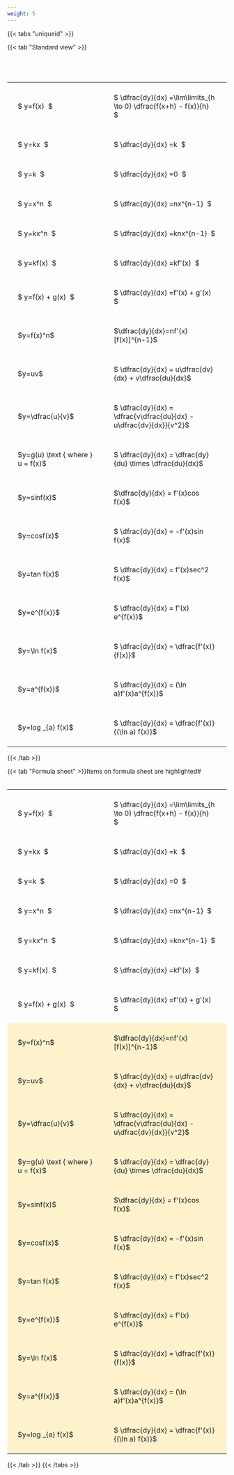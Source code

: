 ```yaml
---
weight: 5
---
```


{{< tabs "uniqueid" >}}

{{< tab "Standard view" >}}

#  
<br>
<style type="text/css">
#T_7c5da th.col_heading {
  text-align: left;
  font-size: 1em;
}
#T_7c5da td {
  text-align: left;
  font-size: 1em;
  padding: 1.5em;
}
#T_7c5da_row0_col0, #T_7c5da_row1_col0, #T_7c5da_row2_col0, #T_7c5da_row3_col0, #T_7c5da_row4_col0, #T_7c5da_row5_col0, #T_7c5da_row6_col0, #T_7c5da_row7_col0, #T_7c5da_row8_col0, #T_7c5da_row9_col0, #T_7c5da_row10_col0, #T_7c5da_row11_col0, #T_7c5da_row12_col0, #T_7c5da_row13_col0, #T_7c5da_row14_col0, #T_7c5da_row15_col0, #T_7c5da_row16_col0, #T_7c5da_row17_col0 {
  width: 300px;
  white-space: pre-wrap;
}
#T_7c5da_row0_col1, #T_7c5da_row1_col1, #T_7c5da_row2_col1, #T_7c5da_row3_col1, #T_7c5da_row4_col1, #T_7c5da_row5_col1, #T_7c5da_row6_col1, #T_7c5da_row7_col1, #T_7c5da_row8_col1, #T_7c5da_row9_col1, #T_7c5da_row10_col1, #T_7c5da_row11_col1, #T_7c5da_row12_col1, #T_7c5da_row13_col1, #T_7c5da_row14_col1, #T_7c5da_row15_col1, #T_7c5da_row16_col1, #T_7c5da_row17_col1 {
  width: 400px;
  white-space: pre-wrap;
}
</style>
<table id="T_7c5da">
  <thead>
  </thead>
  <tbody>
    <tr>
      <td id="T_7c5da_row0_col0" class="data row0 col0" >$ y=f(x)  $</td>
      <td id="T_7c5da_row0_col1" class="data row0 col1" >$ \dfrac{dy}{dx} =\lim\limits_{h \to 0} \dfrac{f(x+h) - f(x)}{h}  $</td>
    </tr>
    <tr>
      <td id="T_7c5da_row1_col0" class="data row1 col0" >$ y=kx  $</td>
      <td id="T_7c5da_row1_col1" class="data row1 col1" >$ \dfrac{dy}{dx} =k  $</td>
    </tr>
    <tr>
      <td id="T_7c5da_row2_col0" class="data row2 col0" >$ y=k  $</td>
      <td id="T_7c5da_row2_col1" class="data row2 col1" >$ \dfrac{dy}{dx} =0  $</td>
    </tr>
    <tr>
      <td id="T_7c5da_row3_col0" class="data row3 col0" >$ y=x^n  $</td>
      <td id="T_7c5da_row3_col1" class="data row3 col1" >$ \dfrac{dy}{dx} =nx^{n-1}  $</td>
    </tr>
    <tr>
      <td id="T_7c5da_row4_col0" class="data row4 col0" >$ y=kx^n  $</td>
      <td id="T_7c5da_row4_col1" class="data row4 col1" >$ \dfrac{dy}{dx} =knx^{n-1}  $</td>
    </tr>
    <tr>
      <td id="T_7c5da_row5_col0" class="data row5 col0" >$ y=kf(x)  $</td>
      <td id="T_7c5da_row5_col1" class="data row5 col1" >$ \dfrac{dy}{dx} =kf'(x)  $</td>
    </tr>
    <tr>
      <td id="T_7c5da_row6_col0" class="data row6 col0" >$ y=f(x) + g(x)  $</td>
      <td id="T_7c5da_row6_col1" class="data row6 col1" >$ \dfrac{dy}{dx} =f'(x) + g'(x)  $</td>
    </tr>
    <tr>
      <td id="T_7c5da_row7_col0" class="data row7 col0" >$y=f(x)^n$</td>
      <td id="T_7c5da_row7_col1" class="data row7 col1" >$\dfrac{dy}{dx}=nf'(x)[f(x)]^{n-1}$</td>
    </tr>
    <tr>
      <td id="T_7c5da_row8_col0" class="data row8 col0" >$y=uv$</td>
      <td id="T_7c5da_row8_col1" class="data row8 col1" >$ \dfrac{dy}{dx} = u\dfrac{dv}{dx} + v\dfrac{du}{dx}$</td>
    </tr>
    <tr>
      <td id="T_7c5da_row9_col0" class="data row9 col0" >$y=\dfrac{u}{v}$</td>
      <td id="T_7c5da_row9_col1" class="data row9 col1" >$ \dfrac{dy}{dx} = \dfrac{v\dfrac{du}{dx} - u\dfrac{dv}{dx}}{v^2}$</td>
    </tr>
    <tr>
      <td id="T_7c5da_row10_col0" class="data row10 col0" >$y=g(u) \text { where } u = f(x)$</td>
      <td id="T_7c5da_row10_col1" class="data row10 col1" >$ \dfrac{dy}{dx} = \dfrac{dy}{du} \times \dfrac{du}{dx}$</td>
    </tr>
    <tr>
      <td id="T_7c5da_row11_col0" class="data row11 col0" >$y=sinf(x)$</td>
      <td id="T_7c5da_row11_col1" class="data row11 col1" >$\dfrac{dy}{dx} = f'(x)cos f(x)$</td>
    </tr>
    <tr>
      <td id="T_7c5da_row12_col0" class="data row12 col0" >$y=cosf(x)$</td>
      <td id="T_7c5da_row12_col1" class="data row12 col1" >$ \dfrac{dy}{dx} = -f'(x)sin f(x)$</td>
    </tr>
    <tr>
      <td id="T_7c5da_row13_col0" class="data row13 col0" >$y=tan f(x)$</td>
      <td id="T_7c5da_row13_col1" class="data row13 col1" >$ \dfrac{dy}{dx} = f'(x)sec^2 f(x)$</td>
    </tr>
    <tr>
      <td id="T_7c5da_row14_col0" class="data row14 col0" >$y=e^{f(x)}$</td>
      <td id="T_7c5da_row14_col1" class="data row14 col1" >$ \dfrac{dy}{dx} = f'(x) e^{f(x)}$</td>
    </tr>
    <tr>
      <td id="T_7c5da_row15_col0" class="data row15 col0" >$y=\ln f(x)$</td>
      <td id="T_7c5da_row15_col1" class="data row15 col1" >$ \dfrac{dy}{dx} = \dfrac{f'(x)}{f(x)}$</td>
    </tr>
    <tr>
      <td id="T_7c5da_row16_col0" class="data row16 col0" >$y=a^{f(x)}$</td>
      <td id="T_7c5da_row16_col1" class="data row16 col1" >$ \dfrac{dy}{dx} = (\ln a)f'(x)a^{f(x)}$</td>
    </tr>
    <tr>
      <td id="T_7c5da_row17_col0" class="data row17 col0" >$y=log _{a} f(x)$</td>
      <td id="T_7c5da_row17_col1" class="data row17 col1" >$ \dfrac{dy}{dx} = \dfrac{f'(x)}{(\ln a) f(x)}$</td>
    </tr>
  </tbody>
</table>
{{< /tab >}}

{{< tab "Formula sheet" >}}Items on formula sheet are highlighted#  
<br>
<style type="text/css">
#T_acbf4 th.col_heading {
  text-align: left;
  font-size: 1em;
}
#T_acbf4 td {
  text-align: left;
  font-size: 1em;
  padding: 1.5em;
}
#T_acbf4_row0_col0, #T_acbf4_row1_col0, #T_acbf4_row2_col0, #T_acbf4_row3_col0, #T_acbf4_row4_col0, #T_acbf4_row5_col0, #T_acbf4_row6_col0 {
  width: 300px;
  white-space: pre-wrap;
}
#T_acbf4_row0_col1, #T_acbf4_row1_col1, #T_acbf4_row2_col1, #T_acbf4_row3_col1, #T_acbf4_row4_col1, #T_acbf4_row5_col1, #T_acbf4_row6_col1 {
  width: 400px;
  white-space: pre-wrap;
}
#T_acbf4_row7_col0, #T_acbf4_row8_col0, #T_acbf4_row9_col0, #T_acbf4_row10_col0, #T_acbf4_row11_col0, #T_acbf4_row12_col0, #T_acbf4_row13_col0, #T_acbf4_row14_col0, #T_acbf4_row15_col0, #T_acbf4_row16_col0, #T_acbf4_row17_col0 {
  width: 300px;
  background-color: rgba(255,194,10, 0.2);
  white-space: pre-wrap;
}
#T_acbf4_row7_col1, #T_acbf4_row8_col1, #T_acbf4_row9_col1, #T_acbf4_row10_col1, #T_acbf4_row11_col1, #T_acbf4_row12_col1, #T_acbf4_row13_col1, #T_acbf4_row14_col1, #T_acbf4_row15_col1, #T_acbf4_row16_col1, #T_acbf4_row17_col1 {
  width: 400px;
  background-color: rgba(255,194,10, 0.2);
  white-space: pre-wrap;
}
</style>
<table id="T_acbf4">
  <thead>
  </thead>
  <tbody>
    <tr>
      <td id="T_acbf4_row0_col0" class="data row0 col0" >$ y=f(x)  $</td>
      <td id="T_acbf4_row0_col1" class="data row0 col1" >$ \dfrac{dy}{dx} =\lim\limits_{h \to 0} \dfrac{f(x+h) - f(x)}{h}  $</td>
    </tr>
    <tr>
      <td id="T_acbf4_row1_col0" class="data row1 col0" >$ y=kx  $</td>
      <td id="T_acbf4_row1_col1" class="data row1 col1" >$ \dfrac{dy}{dx} =k  $</td>
    </tr>
    <tr>
      <td id="T_acbf4_row2_col0" class="data row2 col0" >$ y=k  $</td>
      <td id="T_acbf4_row2_col1" class="data row2 col1" >$ \dfrac{dy}{dx} =0  $</td>
    </tr>
    <tr>
      <td id="T_acbf4_row3_col0" class="data row3 col0" >$ y=x^n  $</td>
      <td id="T_acbf4_row3_col1" class="data row3 col1" >$ \dfrac{dy}{dx} =nx^{n-1}  $</td>
    </tr>
    <tr>
      <td id="T_acbf4_row4_col0" class="data row4 col0" >$ y=kx^n  $</td>
      <td id="T_acbf4_row4_col1" class="data row4 col1" >$ \dfrac{dy}{dx} =knx^{n-1}  $</td>
    </tr>
    <tr>
      <td id="T_acbf4_row5_col0" class="data row5 col0" >$ y=kf(x)  $</td>
      <td id="T_acbf4_row5_col1" class="data row5 col1" >$ \dfrac{dy}{dx} =kf'(x)  $</td>
    </tr>
    <tr>
      <td id="T_acbf4_row6_col0" class="data row6 col0" >$ y=f(x) + g(x)  $</td>
      <td id="T_acbf4_row6_col1" class="data row6 col1" >$ \dfrac{dy}{dx} =f'(x) + g'(x)  $</td>
    </tr>
    <tr>
      <td id="T_acbf4_row7_col0" class="data row7 col0" >$y=f(x)^n$</td>
      <td id="T_acbf4_row7_col1" class="data row7 col1" >$\dfrac{dy}{dx}=nf'(x)[f(x)]^{n-1}$</td>
    </tr>
    <tr>
      <td id="T_acbf4_row8_col0" class="data row8 col0" >$y=uv$</td>
      <td id="T_acbf4_row8_col1" class="data row8 col1" >$ \dfrac{dy}{dx} = u\dfrac{dv}{dx} + v\dfrac{du}{dx}$</td>
    </tr>
    <tr>
      <td id="T_acbf4_row9_col0" class="data row9 col0" >$y=\dfrac{u}{v}$</td>
      <td id="T_acbf4_row9_col1" class="data row9 col1" >$ \dfrac{dy}{dx} = \dfrac{v\dfrac{du}{dx} - u\dfrac{dv}{dx}}{v^2}$</td>
    </tr>
    <tr>
      <td id="T_acbf4_row10_col0" class="data row10 col0" >$y=g(u) \text { where } u = f(x)$</td>
      <td id="T_acbf4_row10_col1" class="data row10 col1" >$ \dfrac{dy}{dx} = \dfrac{dy}{du} \times \dfrac{du}{dx}$</td>
    </tr>
    <tr>
      <td id="T_acbf4_row11_col0" class="data row11 col0" >$y=sinf(x)$</td>
      <td id="T_acbf4_row11_col1" class="data row11 col1" >$\dfrac{dy}{dx} = f'(x)cos f(x)$</td>
    </tr>
    <tr>
      <td id="T_acbf4_row12_col0" class="data row12 col0" >$y=cosf(x)$</td>
      <td id="T_acbf4_row12_col1" class="data row12 col1" >$ \dfrac{dy}{dx} = -f'(x)sin f(x)$</td>
    </tr>
    <tr>
      <td id="T_acbf4_row13_col0" class="data row13 col0" >$y=tan f(x)$</td>
      <td id="T_acbf4_row13_col1" class="data row13 col1" >$ \dfrac{dy}{dx} = f'(x)sec^2 f(x)$</td>
    </tr>
    <tr>
      <td id="T_acbf4_row14_col0" class="data row14 col0" >$y=e^{f(x)}$</td>
      <td id="T_acbf4_row14_col1" class="data row14 col1" >$ \dfrac{dy}{dx} = f'(x) e^{f(x)}$</td>
    </tr>
    <tr>
      <td id="T_acbf4_row15_col0" class="data row15 col0" >$y=\ln f(x)$</td>
      <td id="T_acbf4_row15_col1" class="data row15 col1" >$ \dfrac{dy}{dx} = \dfrac{f'(x)}{f(x)}$</td>
    </tr>
    <tr>
      <td id="T_acbf4_row16_col0" class="data row16 col0" >$y=a^{f(x)}$</td>
      <td id="T_acbf4_row16_col1" class="data row16 col1" >$ \dfrac{dy}{dx} = (\ln a)f'(x)a^{f(x)}$</td>
    </tr>
    <tr>
      <td id="T_acbf4_row17_col0" class="data row17 col0" >$y=log _{a} f(x)$</td>
      <td id="T_acbf4_row17_col1" class="data row17 col1" >$ \dfrac{dy}{dx} = \dfrac{f'(x)}{(\ln a) f(x)}$</td>
    </tr>
  </tbody>
</table>
{{< /tab >}}
{{< /tabs >}}